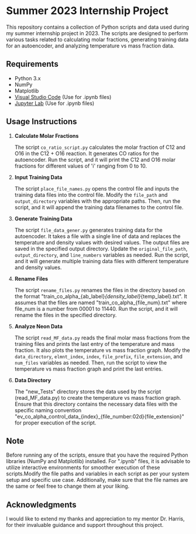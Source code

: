 # Summer 2023 Internship Project

This repository contains a collection of Python scripts and data used during my summer internship project in 2023. The scripts are designed to perform various tasks related to calculating molar fractions, generating training data for an autoencoder, and analyzing temperature vs mass fraction data.

## Requirements

- Python 3.x
- NumPy
- Matplotlib
- [Visual Studio Code](https://code.visualstudio.com/) (Use for .ipynb files)
- [Jupyter Lab](https://jupyter.org/install) (Use for .ipynb files)

## Usage Instructions

1. **Calculate Molar Fractions**

   The script `co_ratio_script.py` calculates the molar fraction of C12 and O16 in the C12 + O16 reaction. It generates CO ratios for the autoencoder. Run the script, and it will print the C12 and O16 molar fractions for different values of 'i' ranging from 0 to 10.

2. **Input Training Data**

   The script `place_file_names.py` opens the control file and inputs the training data files into the control file. Modify the `file_path` and `output_directory` variables with the appropriate paths. Then, run the script, and it will append the training data filenames to the control file.

3. **Generate Training Data**

   The script `file_data_gener.py` generates training data for the autoencoder. It takes a file with a single line of data and replaces the temperature and density values with desired values. The output files are saved in the specified output directory. Update the `original_file_path`, `output_directory`, and `line_numbers` variables as needed. Run the script, and it will generate multiple training data files with different temperature and density values.

4. **Rename Files**

   The script `rename_files.py` renames the files in the directory based on the format "train_co_alpha_{ab_label}_{density_label}_{temp_label}.txt". It assumes that the files are named "train_co_alpha_{file_num}.txt" where file_num is a number from 00001 to 11440. Run the script, and it will rename the files in the specified directory.

5. **Analyze Neon Data**

   The script `read_MF_data.py` reads the final molar mass fractions from the training files and prints the last entry of the temperature and mass fraction. It also plots the temperature vs mass fraction graph. Modify the `data_directory`, `elmnt_index`, `index`, `file_prefix`, `file_extension`, and `num_files` variables as needed. Then, run the script to view the temperature vs mass fraction graph and print the last entries.

6. **Data Directory**

   The "new_Tests" directory stores the data used by the script (read_MF_data.py) to create the temperature vs mass fraction graph. Ensure that this directory contains the necessary data files with the specific naming convention "ev_co_alpha_control_data_{index}_{file_number:02d}{file_extension}" for proper execution of the script.

## Note

Before running any of the scripts, ensure that you have the required Python libraries (NumPy and Matplotlib) installed. For ".ipynb" files, it is advisable to utilize interactive environments for smoother execution of these scripts.Modify the file paths and variables in each script as per your system setup and specific use case. Additionally, make sure that the file names are the same or feel free to change them at your liking.

## Acknowledgments

I would like to extend my thanks and appreciation to my mentor Dr. Harris, for their invaluable guidance and support throughout this project.


